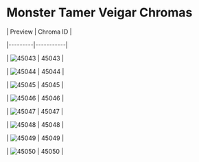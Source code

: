 # Monster Tamer Veigar Chromas


| Preview | Chroma ID |

|---------|-----------|

| ![45043](https://raw.communitydragon.org/latest/plugins/rcp-be-lol-game-data/global/default/v1/champion-chroma-images/45/45043.png) | 45043 |

| ![45044](https://raw.communitydragon.org/latest/plugins/rcp-be-lol-game-data/global/default/v1/champion-chroma-images/45/45044.png) | 45044 |

| ![45045](https://raw.communitydragon.org/latest/plugins/rcp-be-lol-game-data/global/default/v1/champion-chroma-images/45/45045.png) | 45045 |

| ![45046](https://raw.communitydragon.org/latest/plugins/rcp-be-lol-game-data/global/default/v1/champion-chroma-images/45/45046.png) | 45046 |

| ![45047](https://raw.communitydragon.org/latest/plugins/rcp-be-lol-game-data/global/default/v1/champion-chroma-images/45/45047.png) | 45047 |

| ![45048](https://raw.communitydragon.org/latest/plugins/rcp-be-lol-game-data/global/default/v1/champion-chroma-images/45/45048.png) | 45048 |

| ![45049](https://raw.communitydragon.org/latest/plugins/rcp-be-lol-game-data/global/default/v1/champion-chroma-images/45/45049.png) | 45049 |

| ![45050](https://raw.communitydragon.org/latest/plugins/rcp-be-lol-game-data/global/default/v1/champion-chroma-images/45/45050.png) | 45050 |